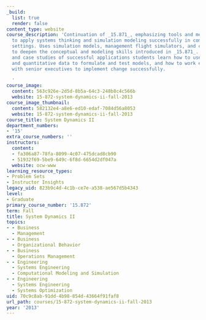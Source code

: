 ```yaml
---
_build:
  list: true
  render: false
content_type: website
course_description: 'Continuation of _15.871_, emphasizing tools and methods needed
  to apply systems thinking and simulation modeling successfully in complex real-world
  settings. Uses simulation models, management flight simulators, and case studies
  to deepen the conceptual and modeling skills introduced in _15.871_. Through models
  and case studies of successful applications students learn how to use qualitative
  and quantitative data to formulate and test models, and how to work effectively
  with senior executives to implement change successfully.

  '
course_image:
  content: 563c926e-2d5d-8b5a-64c3-248b8c4c566b
  website: 15-872-system-dynamics-ii-fall-2013
course_image_thumbnail:
  content: 582132e4-a8e6-ed10-edaf-7084d56a8053
  website: 15-872-system-dynamics-ii-fall-2013
course_title: System Dynamics II
department_numbers:
- '15'
extra_course_numbers: ''
instructors:
  content:
  - fa306a87-78fa-8099-4c07-475dcad8cb90
  - 51932f69-5be9-649c-6f8d-6654d2df047a
  website: ocw-www
learning_resource_types:
- Problem Sets
- Instructor Insights
legacy_uid: 823b9c4d-4c1b-ce7e-a538-ae567d5b4343
level:
- Graduate
primary_course_number: '15.872'
term: Fall
title: System Dynamics II
topics:
- - Business
  - Management
- - Business
  - Organizational Behavior
- - Business
  - Operations Management
- - Engineering
  - Systems Engineering
  - Computational Modeling and Simulation
- - Engineering
  - Systems Engineering
  - Systems Optimization
uid: 70c9c8ab-91dd-4b98-854d-43664f91faf8
url_path: courses/15-872-system-dynamics-ii-fall-2013
year: '2013'
---
```


